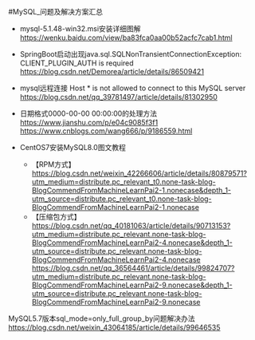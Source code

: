 #MySQL_问题及解决方案汇总



* mysql-5.1.48-win32.msi安装详细图解
https://wenku.baidu.com/view/ba83fca0aa00b52acfc7cab1.html

* SpringBoot启动出现java.sql.SQLNonTransientConnectionException: CLIENT_PLUGIN_AUTH is required
https://blog.csdn.net/Demorea/article/details/86509421


* mysql远程连接 Host * is not allowed to connect to this MySQL server
https://blog.csdn.net/qq_39781497/article/details/81302950

* 日期格式0000-00-00 00:00:00的处理方法
https://www.jianshu.com/p/e04c9085f3f1
https://www.cnblogs.com/wang666/p/9186559.html

* CentOS7安装MySQL8.0图文教程
    * 【RPM方式】
https://blog.csdn.net/weixin_42266606/article/details/80879571?utm_medium=distribute.pc_relevant_t0.none-task-blog-BlogCommendFromMachineLearnPai2-1.nonecase&depth_1-utm_source=distribute.pc_relevant_t0.none-task-blog-BlogCommendFromMachineLearnPai2-1.nonecase
    * 【压缩包方式】
https://blog.csdn.net/qq_40181063/article/details/90713153?utm_medium=distribute.pc_relevant.none-task-blog-BlogCommendFromMachineLearnPai2-4.nonecase&depth_1-utm_source=distribute.pc_relevant.none-task-blog-BlogCommendFromMachineLearnPai2-4.nonecase
https://blog.csdn.net/qq_36564461/article/details/99824707?utm_medium=distribute.pc_relevant.none-task-blog-BlogCommendFromMachineLearnPai2-9.nonecase&depth_1-utm_source=distribute.pc_relevant.none-task-blog-BlogCommendFromMachineLearnPai2-9.nonecase

MySQL5.7版本sql_mode=only_full_group_by问题解决办法
https://blog.csdn.net/weixin_43064185/article/details/99646535
